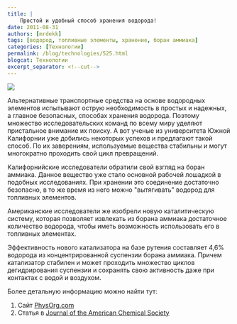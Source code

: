 ```yaml
---
title: |
    Простой и удобный способ хранения водорода!
date: 2011-08-31
authors: [mrdekk]
tags: [водород, топливные элементы, хранение, боран аммиака]
categories: [Технологии]
permalink: /blog/technologies/525.html
blogcat: Технологии
excerpt_separator: <!--cut-->
---
```



![](http://itw66.ru/uploads/images/00/00/01/2011/08/31/cbbf29.jpg)


Альтернативные транспортные средства на основе водородных элементов испытывают острую необходимость в простых и надежных, а главное безопасных, способах хранения водорода. Поэтому множество исследовательских команд по всему миру уделяют пристальное внимание их поиску. А вот ученые из университета Южной Калифорнии уже добились некоторых успехов и предлагают такой способ. По их заверениям, используемые вещества стабильны и могут многократно проходить свой цикл превращений.


<!--cut-->


Калифорнийские исследователи обратили свой взгляд на боран аммиака. Данное вещество уже стало основной рабочей лошадкой в подобных исследованиях. При хранении это соединение достаточно безопасно, в то же время из него можно "вытягивать" водород для топливных элементов.

Американские исследователи же изобрели новую каталитическую систему, которая позволяет извлекать из борана аммиака достаточное количество водорода, чтобы иметь возможность использовать его в топливных элементах. 

Эффективность нового катализатора на базе рутения составляет 4,6% водорода из концентрированной суспензии борана аммиака. Причем катализатор стабилен и может проходить множество циклов дегидрирования суспензии и сохранять свою активность даже при контактах с водой и воздухом. 

Более детальную информацию можно найти тут:

1. Сайт [PhysOrg.com](http://www.physorg.com/news/2011-08-breakthrough-hydrogen-fuel-cells-chemists.html)
2. Статья в [Journal of the American Chemical Society](http://pubs.acs.org/doi/abs/10.1021/ja2058154)

